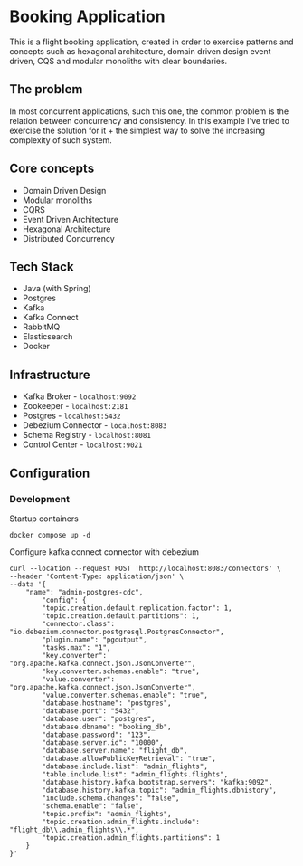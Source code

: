 # Booking Application

This is a flight booking application, created in order to exercise
patterns and concepts such as hexagonal architecture, domain driven design
event driven, CQS and modular monoliths with clear boundaries. 

## The problem

In most concurrent applications, such this one, the common problem is the
relation between concurrency and consistency. In this example I've tried
to exercise the solution for it + the simplest way to solve the increasing
complexity of such system.

## Core concepts

- Domain Driven Design
- Modular monoliths
- CQRS
- Event Driven Architecture
- Hexagonal Architecture
- Distributed Concurrency

## Tech Stack

- Java (with Spring)
- Postgres
- Kafka
- Kafka Connect
- RabbitMQ
- Elasticsearch
- Docker

## Infrastructure

- Kafka Broker - `localhost:9092`
- Zookeeper - `localhost:2181`
- Postgres - `localhost:5432`
- Debezium Connector - `localhost:8083`
- Schema Registry - `localhost:8081`
- Control Center - `localhost:9021`

## Configuration

### Development

Startup containers

```shell
docker compose up -d
```

Configure kafka connect connector with debezium

```shell
curl --location --request POST 'http://localhost:8083/connectors' \
--header 'Content-Type: application/json' \
--data '{
	"name": "admin-postgres-cdc",
		"config": {
		"topic.creation.default.replication.factor": 1,
		"topic.creation.default.partitions": 1,
		"connector.class": "io.debezium.connector.postgresql.PostgresConnector",
		"plugin.name": "pgoutput",
		"tasks.max": "1",
		"key.converter": "org.apache.kafka.connect.json.JsonConverter",
		"key.converter.schemas.enable": "true",
		"value.converter": "org.apache.kafka.connect.json.JsonConverter",
		"value.converter.schemas.enable": "true",
		"database.hostname": "postgres",
		"database.port": "5432",
		"database.user": "postgres",
		"database.dbname": "booking_db",
		"database.password": "123",
		"database.server.id": "10000",
		"database.server.name": "flight_db",
		"database.allowPublicKeyRetrieval": "true",
		"database.include.list": "admin_flights",
		"table.include.list": "admin_flights.flights",
		"database.history.kafka.bootstrap.servers": "kafka:9092",
		"database.history.kafka.topic": "admin_flights.dbhistory",
		"include.schema.changes": "false",
		"schema.enable": "false",
		"topic.prefix": "admin_flights",
		"topic.creation.admin_flights.include": "flight_db\\.admin_flights\\.*",
		"topic.creation.admin_flights.partitions": 1
	}
}'
```